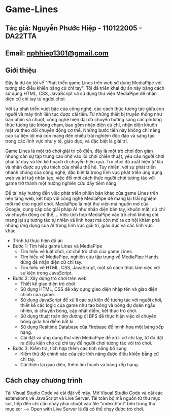 # Game-Lines
## Tác giả: Nguyễn Phước Hiệp - 110122005 - DA22TTA
## Email: nphhiep1301@gmail.com

## Giới thiệu
Đây là dự án tôi về "Phát triển game Lines trên web sử dụng MediaPipe với tương tác điều khiển bằng cử chỉ tay". Tôi đã triển khai dự án này bằng cách sử dụng HTML, CSS, JavaScript và sử dụng thư viện MediaPipe để nhận diện cử chỉ tay từ người chơi. 

Với sự phát triển vượt bậc của công nghệ, các cách thức tương tác giữa con người và máy tính liên tục được cải tiến. Từ những thiết bị truyền thống như bàn phím và chuột, công nghệ hiện đại đã chuyển hướng sang các phương thức tương tác không chạm, bao gồm nhận diện cử chỉ, nhận diện khuôn mặt và theo dõi chuyển động cơ thể. Những bước tiến này không chỉ nâng cao sự tiện lợi mà còn mang đến nhiều trải nghiệm độc đáo và sáng tạo trong các lĩnh vực như y tế, giáo dục, và đặc biệt là giải trí.

Game Lines là một trò chơi giải trí cổ điển, đây là một trò chơi đơn giản nhưng cần sự tập trung cao nhờ vào lối chơi chiến thuật, yêu cầu người chơi phải tư duy và lên kế hoạch di chuyển hiệu quả. Trò chơi đã xuất hiện từ lâu và nhận được sự yêu thích của nhiều thế hệ. Tuy nhiên, với sự phát triển nhanh chóng của công nghệ, đặc biệt là trong lĩnh vực phát triển ứng dụng web và trí tuệ nhân tạo, việc đổi mới cách thức người chơi tương tác với game trở thành một hướng nghiên cứu đầy tiềm năng.

Đề tài này hướng đến việc phát triển phiên bản khác của game Lines trên nền tảng web, kết hợp với công nghệ MediaPipe để mang lại trải nghiệm mới mẻ cho người chơi. MediaPipe là một thư viện mã nguồn mở của Google, cung cấp các giải pháp AI như nhận diện bàn tay, khuôn mặt, cử chỉ và chuyển động cơ thể,... Việc tích hợp MediaPipe vào trò chơi không chỉ mang lại sự tương tác tự nhiên và linh hoạt mà còn mở ra cơ hội khám phá những ứng dụng của AI trong lĩnh vực giải trí, giáo dục và các lĩnh vực khác.

- Trình tự thực hiện đồ án  
- Bước 1: Tìm hiểu game Lines và MediaPipe  
	- Tìm hiểu về luật chơi, cơ chế trò chơi của game Lines.  
	- Tìm hiểu về MediaPipe, nghiên cứu tập trung về MediaPipe Hands dùng để nhận diện cử chỉ tay.  
	- Tìm hiểu về HTML, CSS, JavaScript, một số cách thức làm việc với sự kiện trong JavaScript.  
- Bước 2: Xây dựng trò chơi trên web  
	- Thiết kế giao diện trò chơi  
	- Sử dụng HTML, CSS để xây dựng giao diện nhập tên và giao diện chính của game.  
	- Sử dụng JavaScript để xử lí các sự kiện để tương tác với người chơi, thiết kế các logic của game như tạo bóng và bóng dự đoán ngẫu nhiên, di chuyển bóng, cập nhật điểm, kết thúc trò chơi.  
	- Sử dụng thuật toán tìm đường đi BFS để thực hiện việc di chuyển bóng giữa hai điểm bất kì.  
	- Sử dụng Realtime Database của Firebase để minh họa một bảng xếp hạng.  
	- Cài đặt và ứng dụng thư viện MediaPipe để xử lí cử chỉ tay, từ đó đặt ra điều kiện cho cử chỉ tay để người chơi tương tác với trò chơi.  
- Bước 3: Kiểm tra, tích hợp thêm các tính năng bổ sung  
	- Kiểm thử độ chính xác của các tính năng được điều khiển bằng cử chỉ tay.  
	- Cải thiện lại giao diện, thêm âm thanh và bảng xếp hạng.  

## Cách chạy chương trình
Tải Visual Studio Code và cài đặt về máy.
Mở Visual Studio Code và cài các extensions về JavaScript và Live Server.
Tải toàn bộ mã nguồn từ thư mục scr, tiếp đến chỉ cần nháy phải chuột vào file "index.html" bên trong thư mục scr --> Open with Live Server là đã có thể chạy được trò chơi.
